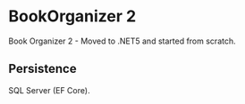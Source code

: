 # BookOrganizer 2
Book Organizer 2 - Moved to .NET5 and started from scratch.

## Persistence
SQL Server (EF Core).

